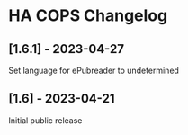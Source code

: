 # HA COPS Changelog

## [1.6.1] - 2023-04-27

Set language for ePubreader to undetermined

## [1.6] - 2023-04-21

Initial public release
